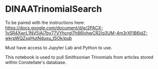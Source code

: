 # DINAATrinomialSearch

To be paired with the instructions here: https://docs.google.com/document/d/e/2PACX-1vSR4XwrL1NV5jAi7by77VYhcrgl7h86lyhwCR2lq3UM-4m3rXFlB6idZ-wkrpWQZxqHutNduxu_t5Ok/pub

Must have access to Jupyter Lab and Python to use. 

This notebook is used to pull Smithsonian Trinomials from articles stored within Constellate's database. 
